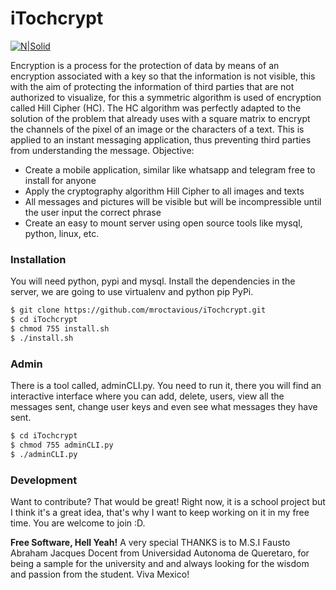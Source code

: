 # iTochcrypt

[![N|Solid](http://itochcrypt.tk/tochcrypt.png)](http://itochcrypt.tk/tochcrypt.png)

Encryption is a process for the protection of data by means of an encryption associated with a key so that the information is not visible, this with the aim of protecting the information of third parties that are not authorized to visualize, for this a symmetric algorithm is used of encryption called Hill Cipher (HC). The HC algorithm was perfectly adapted to the solution of the problem that already uses with a square matrix to encrypt the channels of the pixel of an image or the characters of a text. This is applied to an instant messaging application, thus preventing third parties from understanding the message. 
Objective:
  - Create a mobile application, similar like whatsapp and telegram free to install for anyone
  - Apply the cryptography algorithm Hill Cipher to all images and texts
  - All messages and pictures will be visible but will be incompressible until the user input the correct phrase
  - Create an easy to mount server using open source tools like mysql, python, linux, etc.


### Installation

You will need python, pypi and mysql.
Install the dependencies in the server, we are going to use virtualenv and python pip PyPi.

```sh
$ git clone https://github.com/mroctavious/iTochcrypt.git
$ cd iTochcrypt
$ chmod 755 install.sh
$ ./install.sh
```

### Admin

There is a tool called, adminCLI.py. You need to run it, there you will find an interactive interface where you can add, delete, users, view all the messages sent, change user keys and even see what messages they have sent.

```sh
$ cd iTochcrypt
$ chmod 755 adminCLI.py
$ ./adminCLI.py
```
### Development

Want to contribute? That would be great!
Right now, it is a school project but I think it's a great idea, that's why I want to keep working on it in my free time. You are welcome to join :D.

**Free Software, Hell Yeah!**
A very special THANKS is to M.S.I Fausto Abraham Jacques Docent from Universidad Autonoma de Queretaro, for being a sample for the university and and always looking for the wisdom and passion from the student.
Viva Mexico!
